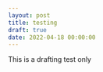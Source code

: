 ```yaml
---
layout: post
title: testing 
draft: true
date: 2022-04-18 00:00:00
---
```


This is a drafting test only
